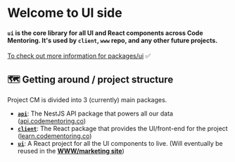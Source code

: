<h1>Welcome to UI side</h1>

#### `ui` is the core library for all UI and React components across Code Mentoring. It's used by `client`, `www` repo, and any other future projects.

[To check out more information for packages/ui](https://github.com/code-mentoring/learn/wiki/UI)  ✅
       
            
## 🗺 Getting around / project structure
Project CM is divided into 3 (currently) main packages.
- [**`api`**](packages/api/README.md): The NestJS API package that powers all our data ([api.codementoring.co](https://api.codementoring.co))
- [**`client`**](packages/client/README.md): The React package that provides the UI/front-end for the project ([learn.codementoring.co](https://learn.codementoring.co))
- [**`ui`**](packages/ui/README.md): A React project for all the UI components to live. (Will eventually be reused in the **[WWW/marketing site](https://github.com/code-mentoring/www)**)




